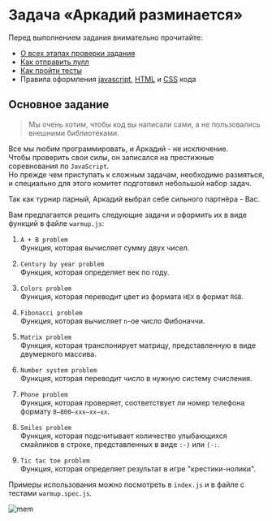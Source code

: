 # Задача «Аркадий разминается»

Перед выполнением задания внимательно прочитайте:

- [О всех этапах проверки задания](https://github.com/urfu-2018/guides/blob/master/workflow/overall.md)
- [Как отправить пулл](https://github.com/urfu-2018/guides/blob/master/workflow/pull.md)
- [Как пройти тесты](https://github.com/urfu-2018/guides/blob/master/workflow/test.md)
- Правила оформления [javascript](https://github.com/urfu-2018/guides/blob/master/codestyle/js.md), [HTML](https://github.com/urfu-2018/guides/blob/master/codestyle/html.md) и [CSS](https://github.com/urfu-2018/guides/blob/master/codestyle/css.md) кода

## Основное задание

> Мы очень хотим, чтобы код вы написали сами, а не пользовались внешними библиотеками.

Все мы любим программировать, и Аркадий - не исключение.  
Чтобы проверить свои силы, он записался на престижные соревнования по `JavaScript`.  
Но прежде чем приступать к сложным задачам, необходимо размяться, и специально для этого комитет подготовил
небольшой набор задач.

Так как турнир парный, Аркадий выбрал себе сильного партнёра - Вас.

Вам предлагается решить следующие задачи и оформить их в виде функций в файле `warmup.js`:

1. `A + B problem`<br/>
Функция, которая вычисляет сумму двух чисел.

2. `Century by year problem`<br/>
Функция, которая определяет век по году.

3. `Colors problem`<br/>
Функция, которая переводит цвет из формата `HEX` в формат `RGB`.

4. `Fibonacci problem`<br/>
Функция, которая вычисляет `n`-ое число Фибоначчи.

5. `Matrix problem`<br/>
Функция, которая транспонирует матрицу, представленную в виде двумерного массива.

6. `Number system problem`<br/>
Функция, которая переводит число в нужную систему счисления.

7. `Phone problem`<br/>
Функция, которая проверяет, соответствует ли номер телефона формату `8–800–xxx–xx–xx`.

8. `Smiles problem`<br/>
Функция, которая подсчитывает количество улыбающихся смайликов в строке, представленных в виде `:-)` или `(-:`.

9. `Tic tac toe problem`<br/>
Функция, которая определяет результат в игре "крестики-нолики".

Примеры использования можно посмотреть в `index.js` и в файле с тестами `warmup.spec.js`.

![mem](https://user-images.githubusercontent.com/7279995/46664758-5a6a6a80-cbdb-11e8-8421-f84d2b4192fd.jpg)

